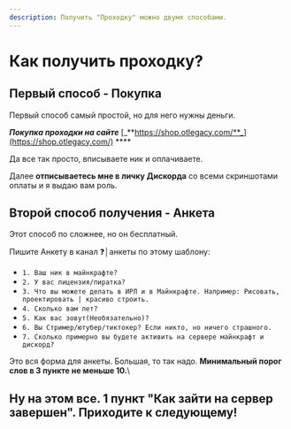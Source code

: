 ```yaml
---
description: Получить "Проходку" можно двумя способами.
---
```


# Как получить проходку?

## Первый способ - Покупка

Первый способ самый простой, но для него нужны деньги.&#x20;

_**Покупка проходки на сайте**_ [_**https://shop.otlegacy.com/**_](https://shop.otlegacy.com/) ****&#x20;

Да все так просто, вписываете ник и оплачиваете.&#x20;

Далее **отписываетесь мне в личку Дискорда** со всеми скриншотами оплаты и я выдаю вам роль.

## Второй способ получения - Анкета

Этот способ по сложнее, но он бесплатный.&#x20;

Пишите Анкету в канал ❓│анкеты по этому шаблону:&#x20;

* `1. Ваш ник в майнкрафте?`&#x20;
* `2. У вас лицензия/пиратка?`&#x20;
* `3. Что вы можете делать в ИРЛ и в Майнкрафте. Например: Рисовать, проектировать | красиво строить.`&#x20;
* `4. Сколько вам лет?`&#x20;
* `5. Как вас зовут(Необязательно)?`&#x20;
* `6. Вы Стример/ютубер/тиктокер? Если никто, но ничего страшного.`&#x20;
* `7. Сколько примерно вы будете активить на сервере майнкрафт и дискорд?`&#x20;

Это вся форма для анкеты. Большая, то так надо. **Минимальный порог слов в 3 пункте не меньше 10.**\


## Ну на этом все. 1 пункт "Как зайти на сервер завершен". Приходите к следующему!
